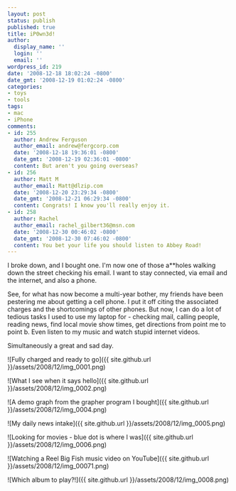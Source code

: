 ```yaml
---
layout: post
status: publish
published: true
title: iP0wn3d!
author:
  display_name: ''
  login: ''
  email: ''
wordpress_id: 219
date: '2008-12-18 18:02:24 -0800'
date_gmt: '2008-12-19 01:02:24 -0800'
categories:
- toys
- tools
tags:
- mac
- iPhone
comments:
- id: 255
  author: Andrew Ferguson
  author_email: andrew@fergcorp.com
  date: '2008-12-18 19:36:01 -0800'
  date_gmt: '2008-12-19 02:36:01 -0800'
  content: But aren't you going overseas?
- id: 256
  author: Matt M
  author_email: Matt@dlzip.com
  date: '2008-12-20 23:29:34 -0800'
  date_gmt: '2008-12-21 06:29:34 -0800'
  content: Congrats! I know you'll really enjoy it.
- id: 258
  author: Rachel
  author_email: rachel_gilbert36@msn.com
  date: '2008-12-30 00:46:02 -0800'
  date_gmt: '2008-12-30 07:46:02 -0800'
  content: You bet your life you should listen to Abbey Road!
---
```

I broke down, and I bought one.  I'm now one of those a**holes walking down the street checking his email.  I want to stay connected, via email and the internet, and also a phone.

See, for what has now become a multi-year bother, my friends have been pestering me about getting a cell phone.  I put it off citing the associated charges and the shortcomings of other phones.  But now, I can do a lot of tedious tasks I used to use my laptop for - checking mail, calling people, reading news, find local movie show times, get directions from point me to point b.  Even listen to my music and watch stupid internet videos.

Simultaneously a great and sad day.

![Fully charged and ready to go]({{ site.github.url }}/assets/2008/12/img_0001.png)

![What I see when it says hello]({{ site.github.url }}/assets/2008/12/img_0002.png)

![A demo graph from the grapher program I bought]({{ site.github.url }}/assets/2008/12/img_0004.png)

![My daily news intake]({{ site.github.url }}/assets/2008/12/img_0005.png)

![Looking for movies - blue dot is where I was]({{ site.github.url }}/assets/2008/12/img_0006.png)

![Watching a Reel Big Fish music video on YouTube]({{ site.github.url }}/assets/2008/12/img_00071.png)

![Which album to play?!]({{ site.github.url }}/assets/2008/12/img_0008.png)
